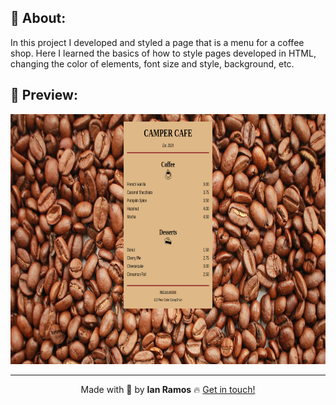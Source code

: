 ## :pushpin: About:

In this project I developed and styled a page that is a menu for a coffee shop. Here I learned the basics of how to style pages developed in HTML, changing the color of elements, font size and style, background, etc.

## :confetti_ball: Preview:

<img src="./camper-cafe.png" alt="" height="400px" />

---

<div align='center'>
  Made with 💚  by <strong>Ian Ramos</strong> 🔥
  <a href='https://www.linkedin.com/in/ian-ramos/'>Get in touch!</a>
</div>
